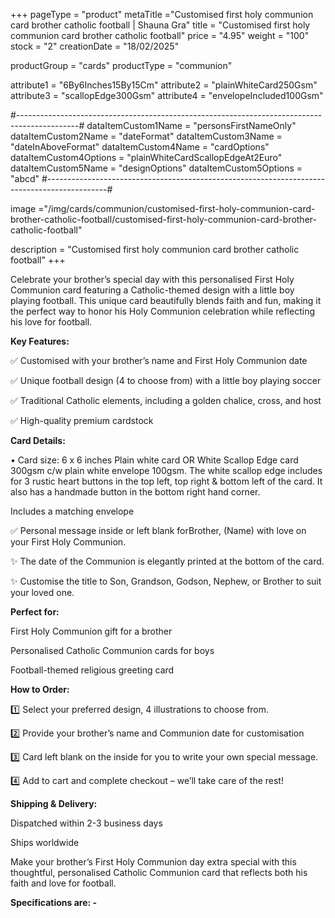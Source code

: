 +++
pageType = "product"
metaTitle ="Customised first holy communion card brother catholic football | Shauna Gra"
title = "Customised first holy communion card brother catholic football"
price = "4.95"
weight = "100"
stock = "2"
creationDate = "18/02/2025"

productGroup = "cards"
productType = "communion"

 
attribute1 = "6By6Inches15By15Cm" 
attribute2 = "plainWhiteCard250Gsm" 
attribute3 = "scallopEdge300Gsm" 
attribute4 = "envelopeIncluded100Gsm"

#---------------------------------------------------------------------------------------------#
dataItemCustom1Name = "personsFirstNameOnly"
dataItemCustom2Name = "dateFormat"
dataItemCustom3Name = "dateInAboveFormat"
dataItemCustom4Name = "cardOptions"
dataItemCustom4Options = "plainWhiteCardScallopEdgeAt2Euro"
dataItemCustom5Name = "designOptions"
dataItemCustom5Options = "abcd"
#---------------------------------------------------------------------------------------------#
 
 
image ="/img/cards/communion/customised-first-holy-communion-card-brother-catholic-football/customised-first-holy-communion-card-brother-catholic-football"
 
description = "Customised first holy communion card brother catholic football"
+++

Celebrate your brother’s special day with this personalised First Holy Communion card featuring a Catholic-themed design with a little boy playing football. This unique card beautifully blends faith and fun, making it the perfect way to honor his Holy Communion celebration while reflecting his love for football.

**Key Features:**

✅ Customised with your brother’s name and First Holy Communion date

✅ Unique football design (4 to choose from) with a little boy playing soccer

✅ Traditional Catholic elements, including a golden chalice, cross, and host

✅ High-quality premium cardstock

**Card Details:**

• Card size: 6 x 6 inches Plain white card OR White Scallop Edge card 300gsm c/w plain white envelope 100gsm. The white scallop edge includes for 3 rustic heart buttons in the top left, top right & bottom left of the card. It also has a handmade button in the bottom right hand corner.

Includes a matching envelope

✅ Personal message inside or left blank forBrother, (Name) with love on your First Holy Communion.

✨ The date of the Communion is elegantly printed at the bottom of the card.

✨ Customise the title to Son, Grandson, Godson, Nephew, or Brother to suit your loved one.

**Perfect for:**

First Holy Communion gift for a brother

Personalised Catholic Communion cards for boys

Football-themed religious greeting card

**How to Order:**

1️⃣ Select your preferred design, 4 illustrations to choose from.

2️⃣ Provide your brother’s name and Communion date for customisation

3️⃣ Card left blank on the inside for you to write your own special message.

4️⃣ Add to cart and complete checkout – we’ll take care of the rest!

**Shipping & Delivery:**

Dispatched within 2-3 business days

Ships worldwide

Make your brother’s First Holy Communion day extra special with this thoughtful, personalised Catholic Communion card that reflects both his faith and love for football.

**Specifications are: -**
